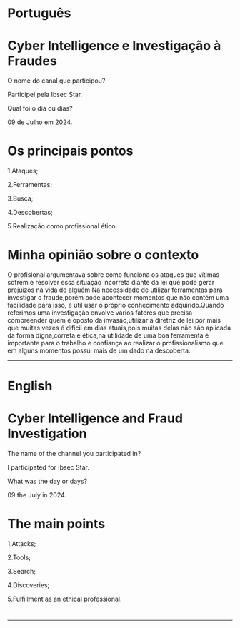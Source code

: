 # Português

# Cyber Intelligence e Investigação à Fraudes


O nome do canal que participou?

Participei pela Ibsec Star.

Qual foi o dia ou dias?

09 de Julho em 2024.

# Os principais pontos

1.Ataques;

2.Ferramentas;

3.Busca;

4.Descobertas;

5.Realização como profissional ético.


# Minha opinião sobre o contexto

<p>O profisional argumentava sobre como funciona os ataques que vítimas  sofrem e resolver essa situação incorreta diante da lei que pode gerar prejuízos na vida de alguém.Na necessidade de utilizar ferramentas para investigar o fraude,porém pode acontecer momentos que não contém uma facilidade para isso, é útil usar o próprio conhecimento adquirido.Quando referimos uma investigação envolve vários fatores que precisa compreender quem é oposto da invasão,utilizar a diretriz de lei por mais que muitas vezes é dificil em dias atuais,pois  muitas delas não são aplicada da forma digna,correta e ética,na utilidade de uma boa ferramenta é importante para o trabalho e confiança ao realizar o profissionalismo que em alguns  momentos possui mais de um dado na descoberta.</p>

--------------------------------------------------------------------------------------------------------------------------------


# English

# Cyber Intelligence and Fraud Investigation

The name of the channel you participated in?

I participated for Ibsec Star.

What was the day or days?

09 the July in 2024.

# The main points

1.Attacks;

2.Tools;

3.Search;

4.Discoveries;

5.Fulfillment as an ethical professional.

#  
--------------------------------------------------------------------------------------------------------------------------------
